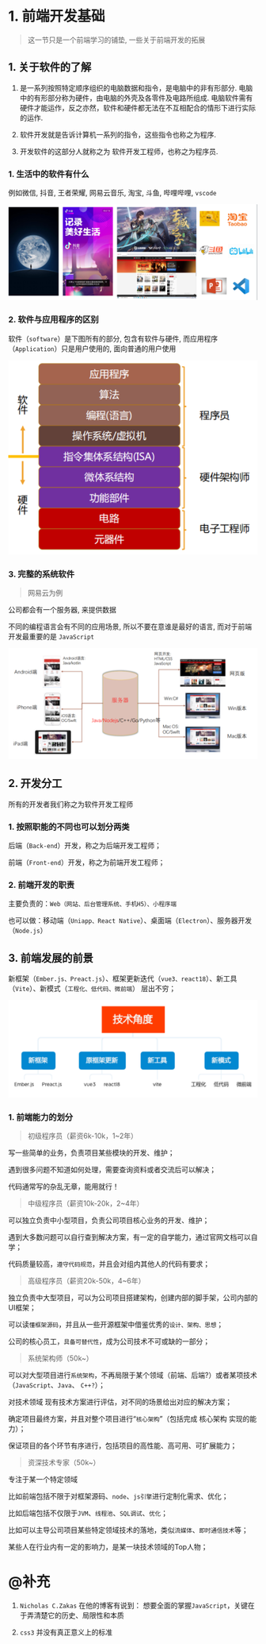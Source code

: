 # 1. 前端开发基础

> 这一节只是一个前端学习的铺垫,  一些关于前端开发的拓展

## 1. 关于软件的了解


1. 是一系列按照特定顺序组织的电脑数据和指令，是电脑中的非有形部分. 电脑中的有形部分称为硬件，由电脑的外壳及各零件及电路所组成. 电脑软件需有硬件才能运作，反之亦然，软件和硬件都无法在不互相配合的情形下进行实际的运作.
   
2. 软件开发就是告诉计算机一系列的指令，这些指令也称之为程序.


3. 开发软件的这部分人就称之为 软件开发工程师，也称之为程序员.


### 1. 生活中的软件有什么

例如微信,  抖音,  王者荣耀,  网易云音乐,  淘宝,  斗鱼,  哔哩哔哩,  `vscode`

![](.1-前端开发基础_images/cf848396.png)

### 2. 软件与应用程序的区别

软件（`software`）是下图所有的部分, 包含有软件与硬件, 而应用程序（`Application`）只是用户使用的, 面向普通的用户使用

![](.1-前端开发基础_images/44805c97.png)

### 3. 完整的系统软件

> 网易云为例

公司都会有一个服务器, 来提供数据

不同的编程语言会有不同的应用场景, 所以不要在意谁是最好的语言, 而对于前端开发最重要的是 `JavaScript`

![](.1-前端开发基础_images/41319107.png)

## 2. 开发分工

所有的开发者我们称之为软件开发工程师

### 1. 按照职能的不同也可以划分两类

后端（`Back-end`）开发，称之为后端开发工程师；

前端（`Front-end`）开发，称之为前端开发工程师；

### 2. 前端开发的职责

主要负责的：`Web（网站、后台管理系统、手机H5）、小程序端`

也可以做：移动端（`Uniapp、React Native`）、桌面端（`Electron`）、服务器开发（`Node.js`）

## 3. 前端发展的前景

新框架（`Ember.js、Preact.js`）、框架更新迭代（`vue3、react18`）、新工具（`Vite`）、新模式（`工程化、低代码、微前端`） 层出不穷；

![](.1-前端开发基础_images/c73cad12.png)

### 1. 前端能力的划分

> 初级程序员（薪资6k-10k，1~2年）

写一些简单的业务，负责项目某些模块的开发、维护；

遇到很多问题不知道如何处理，需要查询资料或者交流后可以解决；

代码通常写的杂乱无章，能用就行！

> 中级程序员（薪资10k-20k，2~4年）

可以独立负责中小型项目，负责公司项目核心业务的开发、维护； 

遇到大多数问题可以自行查到解决方案，有一定的自学能力，通过官网文档可以自学；

代码质量较高，`遵守代码规范`，并且会对组内其他人的代码有要求；

> 高级程序员（薪资20k-50k，4~6年）

独立负责中大型项目，可以为公司项目搭建架构，创建内部的脚手架，公司内部的UI框架；

可以读`懂框架源码`，并且从一些开源框架中借鉴优秀的`设计、架构、思想`；

公司的核心员工，`具备可替代性`，成为公司技术不可或缺的一部分；

> 系统架构师（50k~）

可以对大型项目进行`系统架构`，不再局限于某个领域（前端、后端?）或者某项技术（`JavaScript`、`Java`、 `C++?`）；

对技术领域 现有技术方案进行评估，对不同的场景给出对应的解决方案； 

确定项目最终方案，并且对整个项目进行“`核心架构`”（包括完成 核心架构 实现的能力）；

保证项目的各个环节有序进行，包括项目的高性能、高可用、可扩展能力；

> 资深技术专家（50k~）

专注于某一个特定领域

比如前端包括不限于对框架源码、`node`、`js引擎`进行定制化需求、优化；

比如后端包括不仅限于`JVM`、`线程池`、`SQL调试`、`优化`；

比如可以主导公司项目某些特定领域技术的落地，类似`流媒体`、`即时通信技术`等； 

某些人在行业内有一定的影响力，是某一块技术领域的Top人物；

# @补充


1. `Nicholas C.Zakas` 在他的博客有说到： 想要全面的掌握`JavaScript`，关键在于弄清楚它的历史、局限性和本质


2. `css3` 并没有真正意义上的标准
